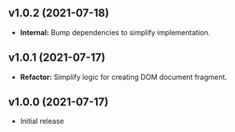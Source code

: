 ## v1.0.2 (2021-07-18)

- **Internal:** Bump dependencies to simplify implementation.

## v1.0.1 (2021-07-17)

- **Refactor:** Simplify logic for creating DOM document fragment.

## v1.0.0 (2021-07-17)

- Initial release
